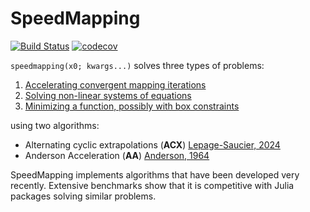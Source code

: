 # SpeedMapping

[![Build Status](https://github.com/NicolasL-S/SpeedMapping.jl/workflows/CI/badge.svg)](https://github.com/NicolasL-S/SpeedMapping.jl/actions)
[![codecov](https://codecov.io/gh/NicolasL-S/SpeedMapping.jl/branch/main/graph/badge.svg?token=UKzBbD3WeQ)](https://codecov.io/gh/NicolasL-S/SpeedMapping.jl)

`speedmapping(x0; kwargs...)` solves three types of problems:
1. [Accelerating convergent mapping iterations](#Accelerate-convergent-mapping-iterations)
2. [Solving non-linear systems of equations](#Solve-non-linear-systems-of-equations)
3. [Minimizing a function, possibly with box constraints](#Minimize-a-function)

using two algorithms:
- Alternating cyclic extrapolations (**ACX**) [Lepage-Saucier, 2024](https://www.sciencedirect.com/science/article/abs/pii/S0377042723005514)
- Anderson Acceleration (**AA**) [Anderson, 1964](https://dl.acm.org/doi/10.1145/321296.321305)

SpeedMapping implements algorithms that have been developed very recently. Extensive benchmarks show 
that it is competitive with Julia packages solving similar problems.
